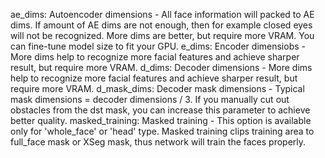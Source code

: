 ae_dims: Autoencoder dimensions - 
    All face information will packed to AE dims. 
    If amount of AE dims are not enough, then for example closed eyes will not be recognized.
    More dims are better, but require more VRAM. You can fine-tune model size to fit your GPU.
e_dims: Encoder dimensiobs - 
    More dims help to recognize more facial features and achieve sharper result, but require more VRAM.
d_dims: Decoder dimensions - 
    More dims help to recognize more facial features and achieve sharper result, but require more VRAM.
d_mask_dims: Decoder mask dimensions - 
    Typical mask dimensions = decoder dimensions / 3. 
    If you manually cut out obstacles from the dst mask, you can increase this parameter to achieve better quality.
masked_training: Masked training - 
    This option is available only for 'whole_face' or 'head' type. 
    Masked training clips training area to full_face mask or XSeg mask, thus network will train the faces properly.